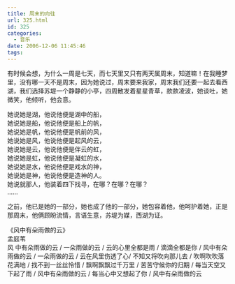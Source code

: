 ```yaml
---
title: 周末的向往
url: 325.html
id: 325
categories:
  - 音乐
date: 2006-12-06 11:45:46
tags:
---
```


有时候会想，为什么一周是七天，而七天里又只有两天属周末，知道嘛！在我睡梦里，没有哪一天不是周末，因为她说过，周末要来我家，周末我们还要一起去看西湖，我们选择苏堤一个静静的小亭，四周散发着星星青草，款款凌波，她谈吐，她微笑，他倾听，他会意。  
  
她说她是湖，他说他便是湖中的船，  
她说她是船，他说他便是船上的帆，  
她说她是帆，他说他便是帆前的风，  
她说她是风，他说他便是起风的云，  
她说她是云，他说他便是伴云的虹，  
她说她是虹，他说他便是凝虹的水，  
她说她是水，他说他便是戏水的神，  
她说她是神，他说他便是造神的人。  
她说就那人，他装着四下找寻，在哪？在哪？在哪？  
……  
  
之前，他已是她的一部分，她也成了他的一部分，她包容着他，他呵护着她，正是那周末，他俩顾盼流情，言语生意，苏堤为媒，西湖为证。  
  
  
《风中有朵雨做的云》  
孟庭苇  
风 中有朵雨做的云 / 一朵雨做的云 / 云的心里全都是雨 / 滴滴全都是你 / 风中有朵雨做的云 / 一朵雨做的云 / 云在风里伤透了心/ 不知又将吹向那儿去 / 吹啊吹吹落花满地 / 找不到一丝丝怜惜 / 飘啊飘飘过千万里 / 苦苦守候你的归期 / 每当天空又下起了雨 / 风中有朵雨做的云 / 每当心中又想起了你 / 风中有朵雨做的云
